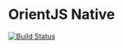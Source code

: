 # OrientJS Native

[![Build Status](https://travis-ci.org/orientechnologies/orientjs-native.svg?branch=master)](https://travis-ci.org/orientechnologies/orientjs-native)

